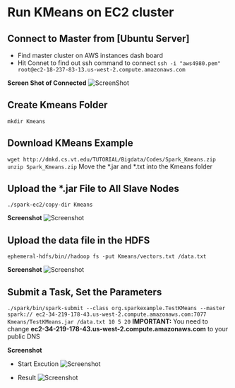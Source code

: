 # Run KMeans on EC2 cluster

## Connect to Master from [Ubuntu Server]
+ Find master cluster on AWS instances dash board
+ Hit Connet to find out ssh command to connect `ssh -i "aws4980.pem" root@ec2-18-237-83-13.us-west-2.compute.amazonaws.com`

__Screen Shot of Connected__
![ScreenShot](/ss_1.png)

## Create Kmeans Folder
`mkdir Kmeans`

## Download KMeans Example
`wget http://dmkd.cs.vt.edu/TUTORIAL/Bigdata/Codes/Spark_Kmeans.zip`
`unzip Spark_Kmeans.zip`
Move the *.jar and *.txt into the Kmeans folder 

## Upload the *.jar File to All Slave Nodes
`./spark-ec2/copy-dir Kmeans`

__Screenshot__
![Screenshot](/ss_2.png)

## Upload the data file in the HDFS
`ephemeral-hdfs/bin//hadoop fs -put Kmeans/vectors.txt /data.txt`

__Screenshot__
![Screenshot](/ss_3.png)

## Submit a Task, Set the Parameters
`./spark/bin/spark-submit --class org.sparkexample.TestKMeans --master spark:// ec2-34-219-178-43.us-west-2.compute.amazonaws.com:7077 Kmeans/TestKMeans.jar /data.txt 10 5 20`
__IMPORTANT:__ You need to change  __ec2-34-219-178-43.us-west-2.compute.amazonaws.com__ to your public DNS

__Screenshot__
+ Start Excution 
![Screenshot](/ss_4.png)

+ Result
![Screenshot](/ss_5.png)

